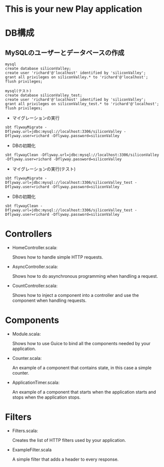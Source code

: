 This is your new Play application
=================================

# DB構成
## MySQLのユーザーとデータベースの作成

```
mysql
create database siliconValley;
create user 'richard'@'localhost' identified by 'siliconValley';
grant all privileges on siliconValley.* to 'richard'@'localhost';
flush privileges;
```
```
mysql(テスト)
create database siliconValley_test;
create user 'richard'@'localhost' identified by 'siliconValley';
grant all privileges on siliconValley_test.* to 'richard'@'localhost';
flush privileges;
```


- マイグレーションの実行
```
sbt flywayMigrate -Dflyway.url=jdbc:mysql://localhost:3306/siliconValley -Dflyway.user=richard -Dflyway.password=siliconValley
```
- DBの初期化
```
sbt flywayClean -Dflyway.url=jdbc:mysql://localhost:3306/siliconValley -Dflyway.user=richard -Dflyway.password=siliconValley
```


- マイグレーションの実行(テスト)
```
sbt flywayMigrate -Dflyway.url=jdbc:mysql://localhost:3306/siliconValley_test -Dflyway.user=richard -Dflyway.password=siliconValley
```
- DBの初期化
```
sbt flywayClean -Dflyway.url=jdbc:mysql://localhost:3306/siliconValley_test -Dflyway.user=richard -Dflyway.password=siliconValley
```





Controllers
===========

- HomeController.scala:

  Shows how to handle simple HTTP requests.

- AsyncController.scala:

  Shows how to do asynchronous programming when handling a request.

- CountController.scala:

  Shows how to inject a component into a controller and use the component when
  handling requests.

Components
==========

- Module.scala:

  Shows how to use Guice to bind all the components needed by your application.

- Counter.scala:

  An example of a component that contains state, in this case a simple counter.

- ApplicationTimer.scala:

  An example of a component that starts when the application starts and stops
  when the application stops.

Filters
=======

- Filters.scala:

  Creates the list of HTTP filters used by your application.

- ExampleFilter.scala

  A simple filter that adds a header to every response.